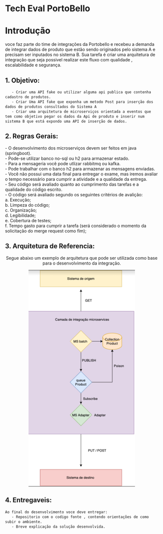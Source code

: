 
# Tech Eval PortoBello

# Introdução 
   voce faz parte do time de integrações da Portobello e recebeu a demanda de integrar dados de produto que estão sendo originados pelo sistema A e precisam ser inputados no sistema B. 
   Sua tarefa é criar uma arquitetura de integração que seja possivel realizar este fluxo com qualidade , escalabilidade e segurança. 

## 1. Objetivo:
        
       - Criar uma API fake ou utilizar alguma api publica que contenha cadastro de produtos. 
       - Criar Uma API fake que exponha um metodo Post para inserção dos dados de produtos consultados do Sistema A
       - Criar uma arquitetura de microserviços orientada a eventos que tem como objetivo pegar os dados da Api de produto e inserir num sistema B que está expondo uma API de inserção de dados.
        
## 2. Regras Gerais:

   <p>
    -   O desenvolvimento dos microserviços devem ser feitos em java (springboot). <br />
    -   Pode-se utilizar banco no-sql ou h2 para armazenar estado. <br />
    -   Para a mensageria você pode utlizar rabbitmq ou kafka. <br />
    -   Pode trabalhar com o banco h2 para armazenar as mensagens enviadas. <br />
    -   Você não possui uma data final para entregar o exame,  mas iremos avaliar o tempo necessário para cumprir a atividade e a qualidade da entrega. <br />
    -   Seu código será avaliado quanto ao cumprimento das tarefas e a qualidade do código escrito. <br />
    -   O código será avaliado segundo os seguintes critérios de avalição: <br />
        a.  Execução; <br />
        b.  Limpeza do código; <br />
        c.  Organização; <br />
        d.  Legibilidade; <br />
        e.  Cobertura de testes; <br />
        f.  Tempo gasto para cumprir a tarefa (será considerado o momento da solicitação do merge request como fim); <br />
</p>
    
## 3. Arquitetura de Referencia:
   <p align="center">
	Segue abaixo um exemplo de arquitetura que pode ser utilizada como base para o desenvolvimento da integração. <br />
   <p align="center">
  <img src="imagens/fluxo.jpg" width="350" title="Arquitetura de exemplo">
</p>
    
    
  ## 4. Entregaveis:
    Ao final do desenvolvimento voce deve entregar: 
       - Repositorio com o codigo fonte , contendo orientações de como subir o ambiente. 
       - Breve explicação da solução desenvolvida. 
    
    
    

